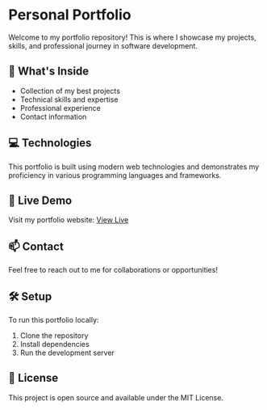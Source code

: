 # Personal Portfolio

Welcome to my portfolio repository! This is where I showcase my projects, skills, and professional journey in software development.

## 🚀 What's Inside

- Collection of my best projects
- Technical skills and expertise
- Professional experience
- Contact information

## 💻 Technologies

This portfolio is built using modern web technologies and demonstrates my proficiency in various programming languages and frameworks.

## 🔗 Live Demo

Visit my portfolio website: [View Live](https://abhijeet-roy.onrender.com)

## 📫 Contact

Feel free to reach out to me for collaborations or opportunities!

## 🛠️ Setup

To run this portfolio locally:
1. Clone the repository
2. Install dependencies
3. Run the development server

## 📝 License

This project is open source and available under the MIT License.
